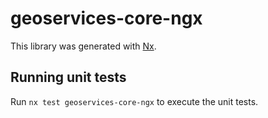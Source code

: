 # geoservices-core-ngx

This library was generated with [Nx](https://nx.dev).

## Running unit tests

Run `nx test geoservices-core-ngx` to execute the unit tests.
